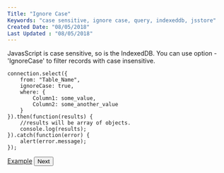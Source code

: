 ```yaml
---
Title: "Ignore Case"
Keywords: "case sensitive, ignore case, query, indexeddb, jsstore"
Created Date: "08/05/2018"
Last Updated : "08/05/2018"
---
```


JavasScript is case sensitive, so is the IndexedDB. You can use option - 'IgnoreCase' to filter records with case insensitive.


```
connection.select({
    from: "Table_Name",
    ignoreCase: true,
    where: {
        Column1: some_value,
        Column2: some_another_value
    }
}).then(function(results) {
    //results will be array of objects.
    console.log(results);
}).catch(function(error) {
    alert(error.message);
});
```

<p class="margin-top-40px text-center">
    <a class="btn info" target="_blank" href="/example/ignore-case">Example</a>
    <button class="btn info btnNext">Next</button>
</p>